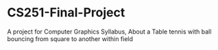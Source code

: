 # CS251-Final-Project
A project for Computer Graphics Syllabus, About a Table tennis with ball bouncing from square to another within field
